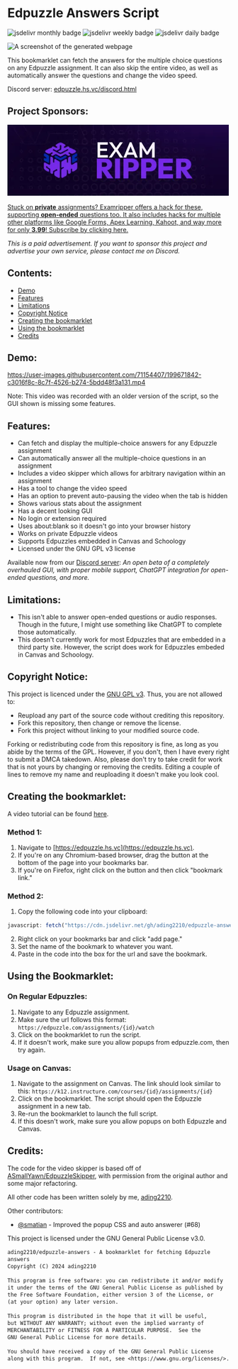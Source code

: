 # Edpuzzle Answers Script
![jsdelivr monthly badge](https://data.jsdelivr.com/v1/package/gh/ading2210/edpuzzle-answers/badge/month)
![jsdelivr weekly badge](https://data.jsdelivr.com/v1/package/gh/ading2210/edpuzzle-answers/badge/week)
![jsdelivr daily badge](https://data.jsdelivr.com/v1/package/gh/ading2210/edpuzzle-answers/badge/day)

<img src="https://raw.githubusercontent.com/ading2210/edpuzzle-answers/main/static/images/screenshot5.png" alt="A screenshot of the generated webpage" width="500"/>

This bookmarklet can fetch the answers for the multiple choice questions on any Edpuzzle assignment. It can also skip the entire video, as well as automatically answer the questions and change the video speed.

Discord server: [edpuzzle.hs.vc/discord.html](https://edpuzzle.hs.vc/discord.html)

## Project Sponsors:

![Examripper banner](https://raw.githubusercontent.com/Exam-Ripper/Google-Forms-Quiz-Hack/refs/heads/main/banner.webp)

[Stuck on **private** assignments? Examripper offers a hack for these, supporting **open-ended** questions too. It also includes hacks for multiple other platforms like Google Forms, Apex Learning, Kahoot, and way more for only **3.99**! Subscribe by clicking here.](https://examripper.com/edpuzzle)

*This is a paid advertisement. If you want to sponsor this project and advertise your own service, please contact me on Discord.*

## Contents:
  - [Demo](#demo)
  - [Features](#features)
  - [Limitations](#limitations)
  - [Copyright Notice](#copyright-notice)
  - [Creating the bookmarklet](#creating-the-bookmarklet)
  - [Using the bookmarklet](#using-the-bookmarklet)
  - [Credits](#credits)

## Demo: 
https://user-images.githubusercontent.com/71154407/199671842-c3016f8c-8c7f-4526-b274-5bdd48f3a131.mp4

Note: This video was recorded with an older version of the script, so the GUI shown is missing some features.

## Features:
 - Can fetch and display the multiple-choice answers for any Edpuzzle assignment
 - Can automatically answer all the multiple-choice questions in an assignment
 - Includes a video skipper which allows for arbitrary navigation within an assignment
 - Has a tool to change the video speed
 - Has an option to prevent auto-pausing the video when the tab is hidden
 - Shows various stats about the assignment
 - Has a decent looking GUI
 - No login or extension required
 - Uses about:blank so it doesn't go into your browser history
 - Works on private Edpuzzle videos
 - Supports Edpuzzles embedded in Canvas and Schoology
 - Licensed under the GNU GPL v3 license

Available now from our [Discord server](https://edpuzzle.hs.vc/discord.html): *An open beta of a completely overhauled GUI, with proper mobile support, ChatGPT integration for open-ended questions, and more.*

## Limitations:
 - This isn't able to answer open-ended questions or audio responses. Though in the future, I might use something like ChatGPT to complete those automatically. 
 - This doesn't currently work for most Edpuzzles that are embedded in a third party site. However, the script does work for Edpuzzles embeded in Canvas and Schoology.

## Copyright Notice:
This project is licenced under the [GNU GPL v3](https://github.com/ading2210/edpuzzle-answers/blob/main/LICENSE). Thus, you are not allowed to:
 - Reupload any part of the source code without crediting this repository.
 - Fork this repository, then change or remove the license.
 - Fork this project without linking to your modified source code. 

Forking or redistributing code from this repository is fine, as long as you abide by the terms of the GPL. However, if you don't, then I have every right to submit a DMCA takedown. Also, please don't try to take credit for work that is not yours by changing or removing the credits. Editing a couple of lines to remove my name and reuploading it doesn't make you look cool.

## Creating the bookmarklet:
A video tutorial can be found [here](https://www.youtube.com/watch?v=zxZzB2KXCkw).

### Method 1:
 1. Navigate to [https://edpuzzle.hs.vc](https://edpuzzle.hs.vc).
 2. If you're on any Chromium-based browser, drag the button at the bottom of the page into your bookmarks bar.
 3. If you're on Firefox, right click on the button and then click "bookmark link."

### Method 2:
 1. Copy the following code into your clipboard:
 ```js
javascript: fetch("https://cdn.jsdelivr.net/gh/ading2210/edpuzzle-answers@latest/script.js").then(r => r.text()).then(r => eval(r))
 ```
 2. Right click on your bookmarks bar and click "add page."
 3. Set the name of the bookmark to whatever you want.
 4. Paste in the code into the box for the url and save the bookmark.

## Using the Bookmarklet: 
### On Regular Edpuzzles:
 1. Navigate to any Edpuzzle assignment.
 2. Make sure the url follows this format: `https://edpuzzle.com/assignments/{id}/watch`
 3. Click on the bookmarklet to run the script.
 4. If it doesn't work, make sure you allow popups from edpuzzle.com, then try again.

### Usage on Canvas:
 1. Navigate to the assignment on Canvas. The link should look similar to this: ```https://k12.instructure.com/courses/{id}/assignments/{id}```
 2. Click on the bookmarklet. The script should open the Edpuzzle assignment in a new tab.
 3. Re-run the bookmarklet to launch the full script.
 4. If this doesn't work, make sure you allow popups on both Edpuzzle and Canvas.

## Credits:
The code for the video skipper is based off of [ASmallYawn/EdpuzzleSkipper](https://github.com/ASmallYawn/EdpuzzleSkipper), with permission from the original author and some major refactoring.

All other code has been written solely by me, [ading2210](https://github.com/ading2210).

Other contributors:
- [@smatian](https://github.com/smatian) - Improved the popup CSS and auto answerer (#68)

This project is licensed under the GNU General Public License v3.0.
```
ading2210/edpuzzle-answers - A bookmarklet for fetching Edpuzzle answers
Copyright (C) 2024 ading2210

This program is free software: you can redistribute it and/or modify
it under the terms of the GNU General Public License as published by
the Free Software Foundation, either version 3 of the License, or
(at your option) any later version.

This program is distributed in the hope that it will be useful,
but WITHOUT ANY WARRANTY; without even the implied warranty of
MERCHANTABILITY or FITNESS FOR A PARTICULAR PURPOSE.  See the
GNU General Public License for more details.

You should have received a copy of the GNU General Public License
along with this program.  If not, see <https://www.gnu.org/licenses/>.
```
